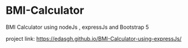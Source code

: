 # BMI-Calculator


BMI Calculator using nodeJs , expressJs and Bootstrap 5 

project link: https://edasgh.github.io/BMI-Calculator-using-expressJs/
